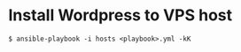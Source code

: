 Install Wordpress to VPS host
=============================

    $ ansible-playbook -i hosts <playbook>.yml -kK
